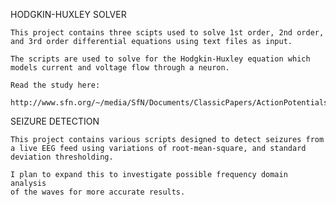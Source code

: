 HODGKIN-HUXLEY SOLVER

    This project contains three scipts used to solve 1st order, 2nd order,
    and 3rd order differential equations using text files as input.
    
    The scripts are used to solve for the Hodgkin-Huxley equation which 
    models current and voltage flow through a neuron.

    Read the study here:
	
	http://www.sfn.org/~/media/SfN/Documents/ClassicPapers/ActionPotentials/hodgkin5.ashx

SEIZURE DETECTION

	This project contains various scripts designed to detect seizures from 
	a live EEG feed using variations of root-mean-square, and standard 
	deviation thresholding.

	I plan to expand this to investigate possible frequency domain analysis
	of the waves for more accurate results.
